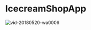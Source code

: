 # IcecreamShopApp
![vid-20180520-wa0006](https://user-images.githubusercontent.com/28686534/40273278-09745a76-5bc6-11e8-8500-5579e8eada71.gif)
